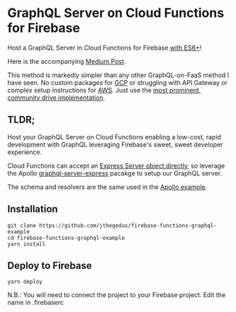 # GraphQL Server on Cloud Functions for Firebase

Host a GraphQL Server in Cloud Functions for Firebase [with ES6+](https://github.com/jthegedus/firebase-functions-es6-example)!

Here is the accompanying [Medium Post](https://medium.com/@jthegedus/graphql-server-on-cloud-functions-for-firebase-ae97441399c0).

This method is markedly simpler than any other GraphQL-on-FaaS method I have seen. No custom packages for [GCP](https://github.com/nicolasdao/google-graphql-functions) or struggling with API Gateway or complex setup instructions for [AWS](https://github.com/apollographql/graphql-server/tree/master/packages/graphql-server-lambda). Just use the [most prominent, community drive implementation](http://dev.apollodata.com/tools/graphql-server/index.html).

## TLDR;
Host your GraphQL Server on Cloud Functions enabling a low-cost, rapid development with GraphQL leveraging Firebase's sweet, sweet developer experience.

Cloud Functions can accept an [Express Server object directly](http://stackoverflow.com/questions/43579442/cloud-functions-for-firebase-and-express), so leverage the Apollo [graphql-server-express](https://github.com/apollographql/graphql-server) pacakge to setup our GraphQL server.

The schema and resolvers are the same used in the [Apollo example](https://github.com/apollographql/frontpage-server).

## Installation
```
git clone https://github.com/jthegedus/firebase-functions-graphql-example
cd firebase-functions-graphql-example
yarn install
```
## Deploy to Firebase
```
yarn deploy
```
N.B.: You will need to connect the project to your Firebase project. Edit the name in .firebaserc
